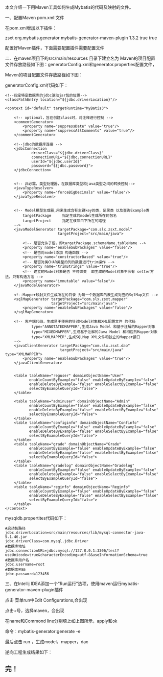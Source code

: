 本文介绍一下用Maven工具如何生成Mybatis的代码及映射的文件。

一、配置Maven pom.xml 文件

在pom.xml增加以下插件：

<build>
  <finalName>zsxt</finalName>
  <plugins>
    <plugin>
      <groupId>org.mybatis.generator</groupId>
      <artifactId>mybatis-generator-maven-plugin</artifactId>
      <version>1.3.2</version>
      <configuration>
        <verbose>true</verbose>
        <overwrite>true</overwrite>
      </configuration>
    </plugin>
  </plugins>
</build>

配置好Maven插件，下面需要配置插件需要配置文件

二、在maven项目下的src/main/resources 目录下建立名为 Maven的项目配置文件存放路径如下图：generatorConfig.xml和generator.properties配置文件，

Maven的项目配置文件存放路径如下图：

generatorConfig.xml代码如下：

<?xml version="1.0" encoding="UTF-8"?>
<!DOCTYPE generatorConfiguration
        PUBLIC "-//mybatis.org//DTD MyBatis Generator Configuration 1.0//EN"
        "http://mybatis.org/dtd/mybatis-generator-config_1_0.dtd">

<generatorConfiguration>
    <!--导入属性配置-->
    <properties resource="generator.properties"></properties>

    <!--指定特定数据库的jdbc驱动jar包的位置-->
    <classPathEntry location="${jdbc.driverLocation}"/>
    
    <context id="default" targetRuntime="MyBatis3">
    
        <!-- optional，旨在创建class时，对注释进行控制 -->
        <commentGenerator>
            <property name="suppressDate" value="true"/>
            <property name="suppressAllComments" value="true"/>
        </commentGenerator>
    
        <!--jdbc的数据库连接 -->
        <jdbcConnection
                driverClass="${jdbc.driverClass}"
                connectionURL="${jdbc.connectionURL}"
                userId="${jdbc.userId}"
                password="${jdbc.password}">
        </jdbcConnection>


        <!-- 非必需，类型处理器，在数据库类型和java类型之间的转换控制-->
        <javaTypeResolver>
            <property name="forceBigDecimals" value="false"/>
        </javaTypeResolver>


        <!-- Model模型生成器,用来生成含有主键key的类，记录类 以及查询Example类
            targetPackage     指定生成的model生成所在的包名
            targetProject     指定在该项目下所在的路径
        -->
        <javaModelGenerator targetPackage="com.slx.zsxt.model"
                            targetProject="src/main/java">
    
            <!-- 是否允许子包，即targetPackage.schemaName.tableName -->
            <property name="enableSubPackages" value="false"/>
            <!-- 是否对model添加 构造函数 -->
            <property name="constructorBased" value="true"/>
            <!-- 是否对类CHAR类型的列的数据进行trim操作 -->
            <property name="trimStrings" value="true"/>
            <!-- 建立的Model对象是否 不可改变  即生成的Model对象不会有 setter方法，只有构造方法 -->
            <property name="immutable" value="false"/>
        </javaModelGenerator>
    
        <!--Mapper映射文件生成所在的目录 为每一个数据库的表生成对应的SqlMap文件 -->
        <sqlMapGenerator targetPackage="com.slx.zsxt.mapper"
                         targetProject="src/main/java">
            <property name="enableSubPackages" value="false"/>
        </sqlMapGenerator>
    
        <!-- 客户端代码，生成易于使用的针对Model对象和XML配置文件 的代码
                type="ANNOTATEDMAPPER",生成Java Model 和基于注解的Mapper对象
                type="MIXEDMAPPER",生成基于注解的Java Model 和相应的Mapper对象
                type="XMLMAPPER",生成SQLMap XML文件和独立的Mapper接口
        -->
        <javaClientGenerator targetPackage="com.slx.zsxt.dao"
                             targetProject="src/main/java" type="XMLMAPPER">
            <property name="enableSubPackages" value="true"/>
        </javaClientGenerator>


        <table tableName="reguser" domainObjectName="User"
               enableCountByExample="false" enableUpdateByExample="false"
               enableDeleteByExample="false" enableSelectByExample="false"
               selectByExampleQueryId="false">
        </table>
    
        <table tableName="adminuser" domainObjectName="Admin"
               enableCountByExample="false" enableUpdateByExample="false"
               enableDeleteByExample="false" enableSelectByExample="false"
               selectByExampleQueryId="false">
        </table>
        <table tableName="configinfo" domainObjectName="Confinfo"
               enableCountByExample="false" enableUpdateByExample="false"
               enableDeleteByExample="false" enableSelectByExample="false"
               selectByExampleQueryId="false">
        </table>
        <table tableName="grade" domainObjectName="Grade"
               enableCountByExample="false" enableUpdateByExample="false"
               enableDeleteByExample="false" enableSelectByExample="false"
               selectByExampleQueryId="false">
        </table>
        <table tableName="gradelog" domainObjectName="Gradelog"
               enableCountByExample="false" enableUpdateByExample="false"
               enableDeleteByExample="false" enableSelectByExample="false"
               selectByExampleQueryId="false">
        </table>
        <table tableName="reginfo" domainObjectName="Reginfo"
               enableCountByExample="false" enableUpdateByExample="false"
               enableDeleteByExample="false" enableSelectByExample="false"
               selectByExampleQueryId="false">
        </table>
    </context>
</generatorConfiguration>

mysqldb.propertites代码如下：

```
#启动包路径
jdbc.driverLocation=src/main/resources/lib/mysql-connector-java-5.1.46.jar
jdbc.driverClass=com.mysql.jdbc.Driver
#数据库地址
jdbc.connectionURL=jdbc:mysql://127.0.0.1:3306/test?useUnicode=true&characterEncoding=utf-8&useInformationSchema=true
#数据库用户名
jdbc.username=root
#数据库密码
jdbc.password=123456
```

 

三、在Intellij IDEA添加一个“Run运行”选项，使用maven运行mybatis-generator-maven-plugin插件

点击 菜单run中Edit Configurations,会出现

点击+号，选择maven，会出现

在name和Commond line分别填上如上图所示，apply和ok

命令：mybatis-generator:generate -e

最后点击 run ，生成model，mapper，dao

逆向工程生成结果如下：

完！
--------------------- 

